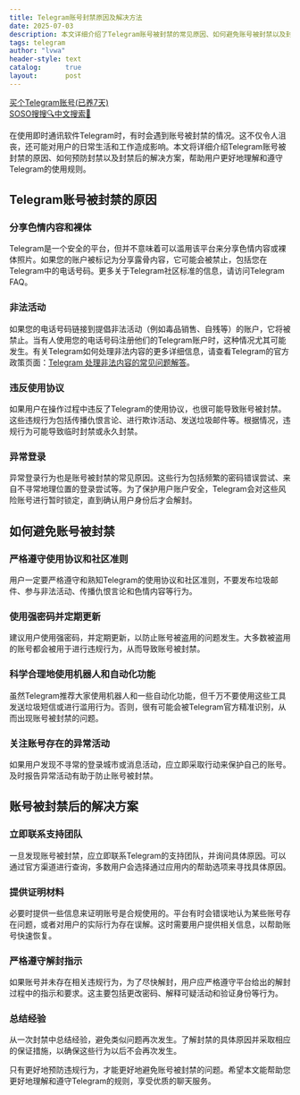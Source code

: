 ```yaml
---
title: Telegram账号封禁原因及解决方法
date: 2025-07-03
description: 本文详细介绍了Telegram账号被封禁的常见原因、如何避免账号被封禁以及封禁后的解决方案，帮助用户更好地理解和遵守Telegram的使用规则。
tags: telegram
author: "lvwa"
header-style: text
catalog:      true
layout:       post
---
```


[买个Telegram账号(已养7天)](http://lvwapro.idbb.me?from=25322&cid=22&mid=116)  
[SOSO搜搜🔍中文搜索🔞](https://t.me/lvwapro)

在使用即时通讯软件Telegram时，有时会遇到账号被封禁的情况。这不仅令人沮丧，还可能对用户的日常生活和工作造成影响。本文将详细介绍Telegram账号被封禁的原因、如何预防封禁以及封禁后的解决方案，帮助用户更好地理解和遵守Telegram的使用规则。

## Telegram账号被封禁的原因

### 分享色情内容和裸体
Telegram是一个安全的平台，但并不意味着可以滥用该平台来分享色情内容或裸体照片。如果您的账户被标记为分享露骨内容，它可能会被禁止，包括您在Telegram中的电话号码。更多关于Telegram社区标准的信息，请访问Telegram FAQ。

### 非法活动
如果您的电话号码链接到提倡非法活动（例如毒品销售、自残等）的账户，它将被禁止。当有人使用您的电话号码注册他们的Telegram账户时，这种情况尤其可能发生。有关Telegram如何处理非法内容的更多详细信息，请查看Telegram的官方政策页面：[Telegram 处理非法内容的常见问题解答](https://telegram.org/faq)。

### 违反使用协议
如果用户在操作过程中违反了Telegram的使用协议，也很可能导致账号被封禁。这些违规行为包括传播仇恨言论、进行欺诈活动、发送垃圾邮件等。根据情况，违规行为可能导致临时封禁或永久封禁。

### 异常登录
异常登录行为也是账号被封禁的常见原因。这些行为包括频繁的密码错误尝试、来自不寻常地理位置的登录尝试等。为了保护用户账户安全，Telegram会对这些风险账号进行暂时锁定，直到确认用户身份后才会解封。

## 如何避免账号被封禁

### 严格遵守使用协议和社区准则
用户一定要严格遵守和熟知Telegram的使用协议和社区准则，不要发布垃圾邮件、参与非法活动、传播仇恨言论和色情内容等行为。

### 使用强密码并定期更新
建议用户使用强密码，并定期更新，以防止账号被盗用的问题发生。大多数被盗用的账号都会被用于进行违规行为，从而导致账号被封禁。

### 科学合理地使用机器人和自动化功能
虽然Telegram推荐大家使用机器人和一些自动化功能，但千万不要使用这些工具发送垃圾短信或进行滥用行为。否则，很有可能会被Telegram官方精准识别，从而出现账号被封禁的问题。

### 关注账号存在的异常活动
如果用户发现不寻常的登录城市或消息活动，应立即采取行动来保护自己的账号。及时报告异常活动有助于防止账号被封禁。

## 账号被封禁后的解决方案

### 立即联系支持团队
一旦发现账号被封禁，应立即联系Telegram的支持团队，并询问具体原因。可以通过官方渠道进行查询，多数用户会选择通过应用内的帮助选项来寻找具体原因。

### 提供证明材料
必要时提供一些信息来证明账号是合规使用的。平台有时会错误地认为某些账号存在问题，或者对用户的实际行为存在误解。这时需要用户提供相关信息，以帮助账号快速恢复。

### 严格遵守解封指示
如果账号并未存在相关违规行为，为了尽快解封，用户应严格遵守平台给出的解封过程中的指示和要求。这主要包括更改密码、解释可疑活动和验证身份等行为。

### 总结经验
从一次封禁中总结经验，避免类似问题再次发生。了解封禁的具体原因并采取相应的保证措施，以确保这些行为以后不会再次发生。

只有更好地预防违规行为，才能更好地避免账号被封禁的问题。希望本文能帮助您更好地理解和遵守Telegram的规则，享受优质的聊天服务。